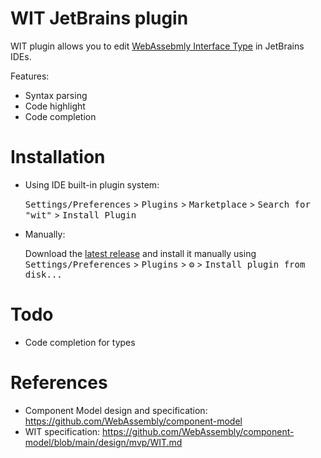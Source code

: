 WIT JetBrains plugin
========================
<!-- Plugin description -->
WIT plugin allows you to edit [WebAssebmly Interface Type](https://github.com/WebAssembly/component-model/blob/main/design/mvp/WIT.md) in JetBrains IDEs.

Features:

- Syntax parsing
- Code highlight
- Code completion

<!-- Plugin description end -->

# Installation

- Using IDE built-in plugin system:

  <kbd>Settings/Preferences</kbd> > <kbd>Plugins</kbd> > <kbd>Marketplace</kbd> > <kbd>Search for "wit"</kbd> >
  <kbd>Install Plugin</kbd>

- Manually:

  Download the [latest release](https://github.com/linux-china/wit-jetbrains-plugin/releases/latest) and install it manually using
  <kbd>Settings/Preferences</kbd> > <kbd>Plugins</kbd> > <kbd>⚙️</kbd> > <kbd>Install plugin from disk...</kbd>

      
# Todo

* Code completion for types

# References

* Component Model design and specification: https://github.com/WebAssembly/component-model
* WIT specification: https://github.com/WebAssembly/component-model/blob/main/design/mvp/WIT.md